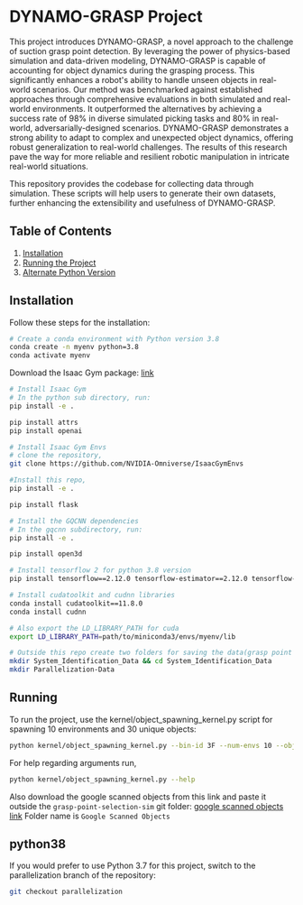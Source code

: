 # DYNAMO-GRASP Project

This project introduces DYNAMO-GRASP, a novel approach to the challenge of suction grasp point detection. By leveraging the power of physics-based simulation and data-driven modeling, DYNAMO-GRASP is capable of accounting for object dynamics during the grasping process. This significantly enhances a robot's ability to handle unseen objects in real-world scenarios.
Our method was benchmarked against established approaches through comprehensive evaluations in both simulated and real-world environments. It outperformed the alternatives by achieving a success rate of 98% in diverse simulated picking tasks and 80% in real-world, adversarially-designed scenarios.
DYNAMO-GRASP demonstrates a strong ability to adapt to complex and unexpected object dynamics, offering robust generalization to real-world challenges. The results of this research pave the way for more reliable and resilient robotic manipulation in intricate real-world situations.

This repository provides the codebase for collecting data through simulation. These scripts will help users to generate their own datasets, further enhancing the extensibility and usefulness of DYNAMO-GRASP.

## Table of Contents

1. [Installation](#installation)
2. [Running the Project](#running)
3. [Alternate Python Version](#python38)

## Installation

Follow these steps for the installation:

```bash
# Create a conda environment with Python version 3.8
conda create -n myenv python=3.8
conda activate myenv
```

Download the Isaac Gym package: [link](https://developer.nvidia.com/isaac-gym/download)

```bash
# Install Isaac Gym
# In the python sub directory, run:
pip install -e .

pip install attrs
pip install openai

# Install Isaac Gym Envs
# clone the repository,
git clone https://github.com/NVIDIA-Omniverse/IsaacGymEnvs

#Install this repo,
pip install -e .

pip install flask

# Install the GQCNN dependencies
# In the gqcnn subdirectory, run:
pip install -e .

pip install open3d

# Install tensorflow 2 for python 3.8 version
pip install tensorflow==2.12.0 tensorflow-estimator==2.12.0 tensorflow-io-gcs-filesystem==0.32.0

# Install cudatoolkit and cudnn libraries
conda install cudatoolkit==11.8.0
conda install cudnn

# Also export the LD_LIBRARY_PATH for cuda
export LD_LIBRARY_PATH=path/to/miniconda3/envs/myenv/lib

# Outside this repo create two folders for saving the data(grasp point properties, depth image, segmentation mask and rgb image),
mkdir System_Identification_Data && cd System_Identification_Data
mkdir Parallelization-Data
```

## Running
To run the project, use the kernel/object_spawning_kernel.py script for spawning 10 environments and 30 unique objects:
```bash
python kernel/object_spawning_kernel.py --bin-id 3F --num-envs 10 --objects-spawn 30 --num-runs 1
```

For help regarding arguments run,
```bash
python kernel/object_spawning_kernel.py --help
```

Also download the google scanned objects from this link and paste it outside the `grasp-point-selection-sim` git folder: [google scanned objects link](https://drive.google.com/drive/folders/1uDtTad67tJ3GwaPDPTvR5TWf1iArYeq1?usp=sharing)
Folder name is `Google Scanned Objects`


## python38
If you would prefer to use Python 3.7 for this project, switch to the parallelization branch of the repository:
```bash
git checkout parallelization
```
